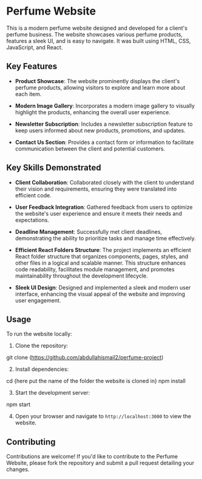 # Perfume Website

This is a modern perfume website designed and developed for a client's perfume business. The website showcases various perfume products, features a sleek UI, and is easy to navigate. It was built using HTML, CSS, JavaScript, and React.

## Key Features

- **Product Showcase**: The website prominently displays the client's perfume products, allowing visitors to explore and learn more about each item.

- **Modern Image Gallery**: Incorporates a modern image gallery to visually highlight the products, enhancing the overall user experience.

- **Newsletter Subscription**: Includes a newsletter subscription feature to keep users informed about new products, promotions, and updates.

- **Contact Us Section**: Provides a contact form or information to facilitate communication between the client and potential customers.

## Key Skills Demonstrated

- **Client Collaboration**: Collaborated closely with the client to understand their vision and requirements, ensuring they were translated into efficient code.

- **User Feedback Integration**: Gathered feedback from users to optimize the website's user experience and ensure it meets their needs and expectations.

- **Deadline Management**: Successfully met client deadlines, demonstrating the ability to prioritize tasks and manage time effectively.

- **Efficient React Folders Structure**: The project implements an efficient React folder structure that organizes components, pages, styles, and other files in a logical and scalable manner. This structure enhances code readability, facilitates module management, and promotes maintainability throughout the development lifecycle.

- **Sleek UI Design**: Designed and implemented a sleek and modern user interface, enhancing the visual appeal of the website and improving user engagement.

## Usage

To run the website locally:

1. Clone the repository:

git clone (https://github.com/abdullahismail2/perfume-project)

2. Install dependencies:

cd {here put the name of the folder the website is cloned in}
npm install

3. Start the development server:

npm start

4. Open your browser and navigate to `http://localhost:3000` to view the website.

## Contributing

Contributions are welcome! If you'd like to contribute to the Perfume Website, please fork the repository and submit a pull request detailing your changes.
